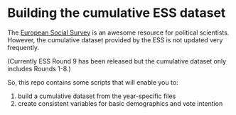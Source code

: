 # Building the cumulative ESS dataset

The [European Social Survey](https://www.europeansocialsurvey.org/) is an awesome resource for political scientists. However, the cumulative dataset provided by the ESS is not updated very frequently. 

(Currently ESS Round 9 has been released but the cumulative dataset only includes Rounds 1-8.)

So, this repo contains some scripts that will enable you to:
1. build a cumulative dataset from the year-specific files
2. create consistent variables for basic demographics and vote intention
